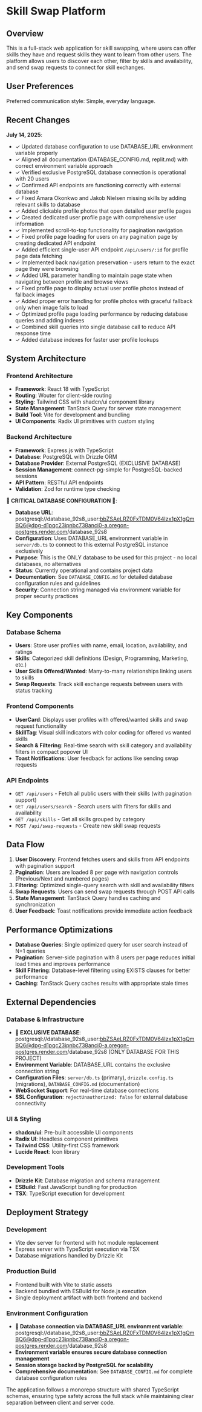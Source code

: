 # Skill Swap Platform

## Overview

This is a full-stack web application for skill swapping, where users can offer skills they have and request skills they want to learn from other users. The platform allows users to discover each other, filter by skills and availability, and send swap requests to connect for skill exchanges.

## User Preferences

Preferred communication style: Simple, everyday language.

## Recent Changes

**July 14, 2025**:
- ✓ Updated database configuration to use DATABASE_URL environment variable properly
- ✓ Aligned all documentation (DATABASE_CONFIG.md, replit.md) with correct environment variable approach
- ✓ Verified exclusive PostgreSQL database connection is operational with 20 users
- ✓ Confirmed API endpoints are functioning correctly with external database
- ✓ Fixed Amara Okonkwo and Jakob Nielsen missing skills by adding relevant skills to database
- ✓ Added clickable profile photos that open detailed user profile pages
- ✓ Created dedicated user profile page with comprehensive user information
- ✓ Implemented scroll-to-top functionality for pagination navigation
- ✓ Fixed profile page loading for users on any pagination page by creating dedicated API endpoint
- ✓ Added efficient single-user API endpoint `/api/users/:id` for profile page data fetching
- ✓ Implemented back navigation preservation - users return to the exact page they were browsing
- ✓ Added URL parameter handling to maintain page state when navigating between profile and browse views
- ✓ Fixed profile page to display actual user profile photos instead of fallback images
- ✓ Added proper error handling for profile photos with graceful fallback only when image fails to load
- ✓ Optimized profile page loading performance by reducing database queries and adding indexes
- ✓ Combined skill queries into single database call to reduce API response time
- ✓ Added database indexes for faster user profile lookups

## System Architecture

### Frontend Architecture
- **Framework**: React 18 with TypeScript
- **Routing**: Wouter for client-side routing
- **Styling**: Tailwind CSS with shadcn/ui component library
- **State Management**: TanStack Query for server state management
- **Build Tool**: Vite for development and bundling
- **UI Components**: Radix UI primitives with custom styling

### Backend Architecture
- **Framework**: Express.js with TypeScript
- **Database**: PostgreSQL with Drizzle ORM
- **Database Provider**: External PostgreSQL (EXCLUSIVE DATABASE)
- **Session Management**: connect-pg-simple for PostgreSQL-backed sessions
- **API Pattern**: RESTful API endpoints
- **Validation**: Zod for runtime type checking

**🚨 CRITICAL DATABASE CONFIGURATION 🚨**:
- **Database URL**: postgresql://database_92s8_user:bbZSAeLRZ0FxTDM0V64Izx1pX1gQmBQ6@dpg-d1pqc23ipnbc738anci0-a.oregon-postgres.render.com/database_92s8
- **Configuration**: Uses DATABASE_URL environment variable in `server/db.ts` to connect to this external PostgreSQL instance exclusively
- **Purpose**: This is the ONLY database to be used for this project - no local databases, no alternatives
- **Status**: Currently operational and contains project data
- **Documentation**: See `DATABASE_CONFIG.md` for detailed database configuration rules and guidelines
- **Security**: Connection string managed via environment variable for proper security practices

## Key Components

### Database Schema
- **Users**: Store user profiles with name, email, location, availability, and ratings
- **Skills**: Categorized skill definitions (Design, Programming, Marketing, etc.)
- **User Skills Offered/Wanted**: Many-to-many relationships linking users to skills
- **Swap Requests**: Track skill exchange requests between users with status tracking

### Frontend Components
- **UserCard**: Displays user profiles with offered/wanted skills and swap request functionality
- **SkillTag**: Visual skill indicators with color coding for offered vs wanted skills
- **Search & Filtering**: Real-time search with skill category and availability filters in compact popover UI
- **Toast Notifications**: User feedback for actions like sending swap requests

### API Endpoints
- `GET /api/users` - Fetch all public users with their skills (with pagination support)
- `GET /api/users/search` - Search users with filters for skills and availability
- `GET /api/skills` - Get all skills grouped by category
- `POST /api/swap-requests` - Create new skill swap requests

## Data Flow

1. **User Discovery**: Frontend fetches users and skills from API endpoints with pagination support
2. **Pagination**: Users are loaded 8 per page with navigation controls (Previous/Next and numbered pages)
3. **Filtering**: Optimized single-query search with skill and availability filters
4. **Swap Requests**: Users can send swap requests through POST API calls
5. **State Management**: TanStack Query handles caching and synchronization
6. **User Feedback**: Toast notifications provide immediate action feedback

## Performance Optimizations

- **Database Queries**: Single optimized query for user search instead of N+1 queries
- **Pagination**: Server-side pagination with 8 users per page reduces initial load times and improves performance
- **Skill Filtering**: Database-level filtering using EXISTS clauses for better performance
- **Caching**: TanStack Query caches results with appropriate stale times

## External Dependencies

### Database & Infrastructure
- **🚨 EXCLUSIVE DATABASE**: postgresql://database_92s8_user:bbZSAeLRZ0FxTDM0V64Izx1pX1gQmBQ6@dpg-d1pqc23ipnbc738anci0-a.oregon-postgres.render.com/database_92s8 (ONLY DATABASE FOR THIS PROJECT)
- **Environment Variable**: DATABASE_URL contains the exclusive connection string
- **Configuration Files**: `server/db.ts` (primary), `drizzle.config.ts` (migrations), `DATABASE_CONFIG.md` (documentation)
- **WebSocket Support**: For real-time database connections
- **SSL Configuration**: `rejectUnauthorized: false` for external database connectivity

### UI & Styling
- **shadcn/ui**: Pre-built accessible UI components
- **Radix UI**: Headless component primitives
- **Tailwind CSS**: Utility-first CSS framework
- **Lucide React**: Icon library

### Development Tools
- **Drizzle Kit**: Database migration and schema management
- **ESBuild**: Fast JavaScript bundling for production
- **TSX**: TypeScript execution for development

## Deployment Strategy

### Development
- Vite dev server for frontend with hot module replacement
- Express server with TypeScript execution via TSX
- Database migrations handled by Drizzle Kit

### Production Build
- Frontend built with Vite to static assets
- Backend bundled with ESBuild for Node.js execution
- Single deployment artifact with both frontend and backend

### Environment Configuration
- **🚨 Database connection via DATABASE_URL environment variable**: postgresql://database_92s8_user:bbZSAeLRZ0FxTDM0V64Izx1pX1gQmBQ6@dpg-d1pqc23ipnbc738anci0-a.oregon-postgres.render.com/database_92s8
- **Environment variable ensures secure database connection management**
- **Session storage backed by PostgreSQL for scalability**
- **Comprehensive documentation**: See `DATABASE_CONFIG.md` for complete database configuration rules

The application follows a monorepo structure with shared TypeScript schemas, ensuring type safety across the full stack while maintaining clear separation between client and server code.